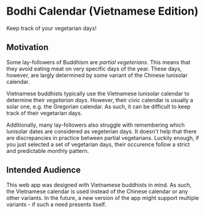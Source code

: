 # Bodhi Calendar (Vietnamese Edition)

Keep track of your vegetarian days!


## Motivation

Some lay-followers of Buddhism are _partial vegeterians_. This means that they
avoid eating meat on very specific days of the year. These days, however, are
largly determined by some variant of the Chinese lunisolar calendar.

Vietnamese buddhists typically use the Vietnamese lunisolar calendar to
determine their _vegetarian days_. However, their civic calendar is usually a
solar one, e.g. the Gregorian calendar. As such, it can be difficult to keep
track of their vegetarian days.

Additionally, many lay-followers also struggle with remembering which lunisolar
dates are considered as vegeterian days. It doesn't help that there are 
discrepancies in practice between partial vegetarians. Luckily enough, if you
just selected a set of vegetarian days, their occurence follow a strict and
predictable monthly pattern.


## Intended Audience

This web app was designed with Vietnamese buddhists in mind. As such, the
Vietnamese calendar is used instead of the Chinese calendar or any other
variants. In the future, a new version of the app might support multiple
variants - if such a need presents itself.